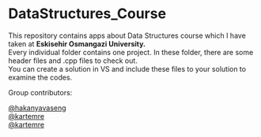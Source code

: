 <!DOCTYPE html>
<html>

<head>
  <meta charset="utf-8">
  <meta name="viewport" content="width=device-width, initial-scale=1.0">
  <link rel="stylesheet" href="https://stackedit.io/style.css" />
</head>

<body class="stackedit">
    <div class="stackedit__html">
        <h1 id="datastructures_course">DataStructures_Course</h1>
        <p>
            This repository contains apps about Data Structures course which I have taken at <strong>Eskisehir Osmangazi University.</strong><br>
            Every individual folder contains one project. In these folder, there are some header files and .cpp files to check out.<br>
            You can create a solution in VS and include these files to your solution to examine the codes.
        </p>
        <p>Group contributors:</p>
        <a <link href="https://github.com/hakanyavaseng" rel="stylesheet" />@hakanyavaseng</a><br>
        <a <link href="https://github.com/kartemre" rel="stylesheet" />@kartemre</a><br>
        <a <link href="https://github.com/Sunnrise" rel="stylesheet" />@kartemre</a><br>

</body>

</html>
